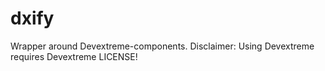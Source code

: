# dxify
Wrapper around Devextreme-components. Disclaimer: Using Devextreme requires Devextreme LICENSE!
